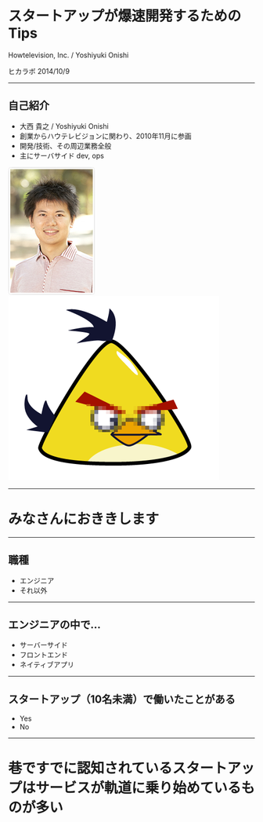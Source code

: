 # スタートアップが爆速開発するためのTips

Howtelevision, Inc. / Yoshiyuki Onishi

ヒカラボ  2014/10/9

---

## 自己紹介

- 大西 貴之 / Yoshiyuki Onishi
- 創業からハウテレビジョンに関わり、2010年11月に参画
- 開発/技術、その周辺業務全般
- 主にサーバサイド dev, ops

![画像](img/onishiprofile.jpg)
![画像](img/angry_bird.png)
<!-- .element: class="fragment" data-fragment-index="1" -->

---

# みなさんにおききします

---

## 職種

- エンジニア
- それ以外

---

## エンジニアの中で...

- サーバーサイド
- フロントエンド
- ネイティブアプリ

---

## スタートアップ（10名未満）で働いたことがある
- Yes
- No

---

# 巷ですでに認知されているスタートアップはサービスが軌道に乗り始めているものが多い

